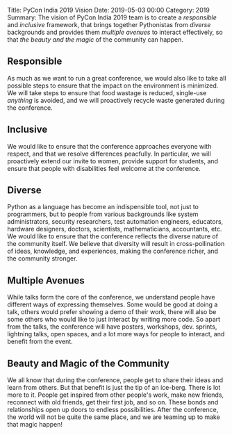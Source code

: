 Title: PyCon India 2019 Vision
Date: 2019-05-03 00:00
Category: 2019
Summary: The vision of PyCon India 2019 team is to create a *responsible* and *inclusive* framework, that brings together Pythonistas from *diverse* backgrounds and provides them *multiple avenues* to interact effectively, so that *the beauty and the magic* of the community can happen.

## Responsible

As much as we want to run a great conference, we would also like to
take all possible steps to ensure that the impact on the environment
is minimized. We will take steps to ensure that food wastage is
reduced, single-use *anything* is avoided, and we will proactively
recycle waste generated during the conference.

## Inclusive

We would like to ensure that the conference approaches everyone with
respect, and that we resolve differences peacfully. In particular, we
will proactively extend our invite to women, provide support for
students, and ensure that people with disabilities feel welcome at the
conference.

## Diverse

Python as a language has become an indispensible tool, not just to
programmers, but to people from various backgrounds like system
administrators, security researchers, test automation engineers,
educators, hardware designers, doctors, scientists, mathematicians,
accountants, etc. We would like to ensure that the conference reflects
the diverse nature of the community itself. We believe that diversity
will result in cross-pollination of ideas, knowledge, and experiences,
making the conference richer, and the community stronger.

## Multiple Avenues

While talks form the core of the conference, we understand people have
different ways of expressing themselves. Some would be good at doing a
talk, others would prefer showing a demo of their work, there will
also be some others who would like to just interact by writing more
code. So apart from the talks, the conference will have posters,
workshops, dev. sprints, lightning talks, open spaces, and a lot more
ways for people to interact, and benefit from the event.

## Beauty and Magic of the Community

We all know that during the conference, people get to share their
ideas and learn from others. But that benefit is just the tip of an
ice-berg. There is lot more to it. People get inspired from other
people's work, make new friends, reconnect with old friends, get their
first job, and so on. These bonds and relationships open up doors to
endless possibilities. After the conference, the world will not be
quite the same place, and we are teaming up to make that magic happen!
